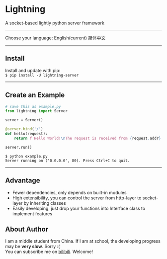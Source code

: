 # Lightning
A socket-based lightly python server framework
***
Choose your language: English(current)  [简体中文](doc/zh-cn.md)
***
## Install
Install and update with pip:  
`$ pip install -U lightning-server`
***
## Create an Example
```python
# save this as example.py
from lightning import Server

server = Server()

@server.bind('/')
def hello(request):
    return f'Hello World!\nThe request is received from {request.addr}'

server.run()
```
```shell
$ python example.py
Server running on ('0.0.0.0', 80). Press Ctrl+C to quit. 
```
***

## Advantage
- Fewer dependencies, only depends on built-in modules
- High extensibility, you can control the server from http-layer to socket-layer by inheriting classes
- Easily developing, just drop your functions into Interface class to implement features

## About Author
I am a middle student from China. If I am at school, the developing progress may be **very slow**. Sorry :(  
You can subscribe me on [bilibili](http://space.bilibili.com/439067826). Welcome!